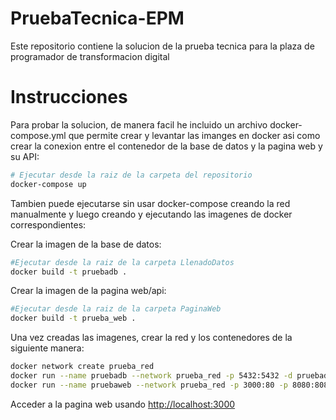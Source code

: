 # PruebaTecnica-EPM
Este repositorio contiene la solucion de la prueba tecnica para la plaza de programador de transformacion digital

# Instrucciones
Para probar la solucion, de manera facil he incluido un archivo docker-compose.yml que permite crear y levantar las imanges en docker asi como crear la conexion entre el contenedor de la base de datos y la pagina web y su API:
```bash
# Ejecutar desde la raiz de la carpeta del repositorio
docker-compose up
```

Tambien puede ejecutarse sin usar docker-compose creando la red manualmente y luego creando y ejecutando las imagenes de docker correspondientes:

Crear la imagen de la base de datos:
```bash
#Ejecutar desde la raiz de la carpeta LlenadoDatos
docker build -t pruebadb .
```

Crear la imagen de la pagina web/api:
```bash
#Ejecutar desde la raiz de la carpeta PaginaWeb
docker build -t prueba_web .
```

Una vez creadas las imagenes, crear la red y los contenedores de la siguiente manera:
```bash
docker network create prueba_red
docker run --name pruebadb --network prueba_red -p 5432:5432 -d pruebadb
docker run --name pruebaweb --network prueba_red -p 3000:80 -p 8080:8080 -e PG_HOST=pruebadb -d prueba_web
```
Acceder a la pagina web usando [http://localhost:3000](http://loclahost:3000)

